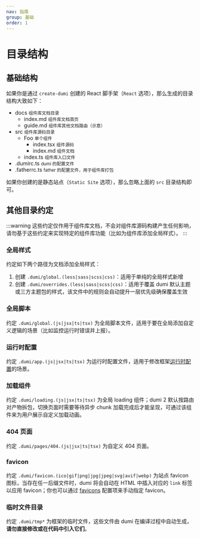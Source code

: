 ```yaml
---
nav: 指南
group: 基础
order: 1
---
```


# 目录结构

## 基础结构

如果你是通过 `create-dumi` 创建的 React 脚手架（`React` 选项），那么生成的目录结构大致如下：
<Tree>

  <ul>
    <li>
      docs
      <small>组件库文档目录</small>
      <ul>
        <li>
          index.md
          <small>组件库文档首页</small>
        </li>
        <li>
          guide.md
          <small>组件库其他文档路由（示意）</small>
        </li>
      </ul>
    </li>
    <li>
      src
      <small>组件库源码目录</small>
      <ul>
        <li>
          Foo
          <small>单个组件</small>
          <ul>
            <li>
              index.tsx
              <small>组件源码</small>
            </li>
            <li>
              index.md
              <small>组件文档</small>
            </li>
          </ul>
        </li>
        <li>
          index.ts
          <small>组件库入口文件</small>
        </li>
      </ul>
    </li>
    <li>
      .dumirc.ts
      <small>dumi 的配置文件</small>
    </li>
    <li>
      .fatherrc.ts
      <small>father 的配置文件，用于组件库打包</small>
    </li>
  </ul>
</Tree>

如果你创建的是静态站点（`Static Site` 选项），那么忽略上面的 `src` 目录结构即可。

## 其他目录约定

:::warning
这些约定仅作用于组件库文档，不会对组件库源码构建产生任何影响，请勿基于这些约定来实现特定的组件库功能（比如为组件库添加全局样式）。
:::

### 全局样式

约定如下两个路径为文档添加全局样式：

1. 创建 `.dumi/global.(less|sass|scss|css)`：适用于单纯的全局样式新增
2. 创建 `.dumi/overrides.(less|sass|scss|css)`：适用于覆盖 dumi 默认主题或三方主题包的样式，该文件中的规则会自动提升一层优先级确保覆盖生效

### 全局脚本

约定 `.dumi/global.(js|jsx|ts|tsx)` 为全局脚本文件，适用于要在全局添加自定义逻辑的场景（比如监控运行时错误并上报）。

### 运行时配置

约定 `.dumi/app.(js|jsx|ts|tsx)` 为运行时配置文件，适用于修改框架[运行时配置](../config/runtime.md)的场景。

### 加载组件

约定 `.dumi/loading.(js|jsx|ts|tsx)` 为全局 loading 组件；dumi 2 默认按路由对产物拆包，切换页面时需要等待异步 chunk 加载完成后才能呈现，可通过该组件来为用户展示自定义加载动画。

### 404 页面

约定 `.dumi/pages/404.(js|jsx|ts|tsx)` 为自定义 404 页面。

### favicon

约定 `.dumi/favicon.(ico|gif|png|jpg|jpeg|svg|avif|webp)` 为站点 favicon 图标，当存在任一后缀文件时，dumi 将会自动在 HTML 中插入对应的 `link` 标签以应用 favicon；你也可以通过 [favicons](../config/index.md#favicons) 配置项来手动指定 favicon。

### 临时文件目录

约定 `.dumi/tmp*` 为框架的临时文件，这些文件由 dumi 在编译过程中自动生成，**请勿直接修改或在代码中引入它们**。
